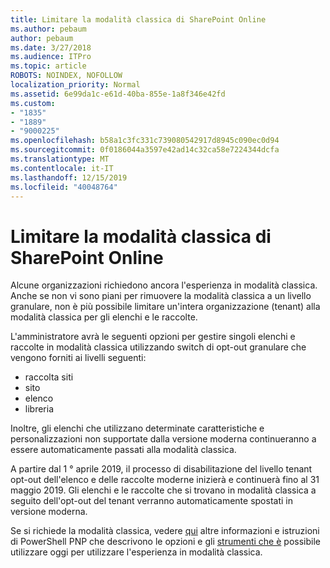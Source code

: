 ```yaml
---
title: Limitare la modalità classica di SharePoint Online
ms.author: pebaum
author: pebaum
ms.date: 3/27/2018
ms.audience: ITPro
ms.topic: article
ROBOTS: NOINDEX, NOFOLLOW
localization_priority: Normal
ms.assetid: 6e99da1c-e61d-40ba-855e-1a8f346e42fd
ms.custom:
- "1835"
- "1889"
- "9000225"
ms.openlocfilehash: b58a1c3fc331c739080542917d8945c090ec0d94
ms.sourcegitcommit: 0f0186044a3597e42ad14c32ca58e7224344dcfa
ms.translationtype: MT
ms.contentlocale: it-IT
ms.lasthandoff: 12/15/2019
ms.locfileid: "40048764"
---
```

# <a name="restrict-sharepoint-online-to-classic-mode"></a>Limitare la modalità classica di SharePoint Online

Alcune organizzazioni richiedono ancora l'esperienza in modalità classica. Anche se non vi sono piani per rimuovere la modalità classica a un livello granulare, non è più possibile limitare un'intera organizzazione (tenant) alla modalità classica per gli elenchi e le raccolte.

L'amministratore avrà le seguenti opzioni per gestire singoli elenchi e raccolte in modalità classica utilizzando switch di opt-out granulare che vengono forniti ai livelli seguenti:

- raccolta siti
- sito
- elenco
- libreria

Inoltre, gli elenchi che utilizzano determinate caratteristiche e personalizzazioni non supportate dalla versione moderna continueranno a essere automaticamente passati alla modalità classica.

A partire dal 1 ° aprile 2019, il processo di disabilitazione del livello tenant opt-out dell'elenco e delle raccolte moderne inizierà e continuerà fino al 31 maggio 2019.  Gli elenchi e le raccolte che si trovano in modalità classica a seguito dell'opt-out del tenant verranno automaticamente spostati in versione moderna.

Se si richiede la modalità classica, vedere [qui](https://techcommunity.microsoft.com/t5/Microsoft-SharePoint-Blog/Delivering-SharePoint-modern-experiences/ba-p/315023) altre informazioni e istruzioni di PowerShell PNP che descrivono le opzioni e gli [strumenti che è](https://docs.microsoft.com/sharepoint/dev/transform/modernize-userinterface-lists-and-libraries-optout) possibile utilizzare oggi per utilizzare l'esperienza in modalità classica.
